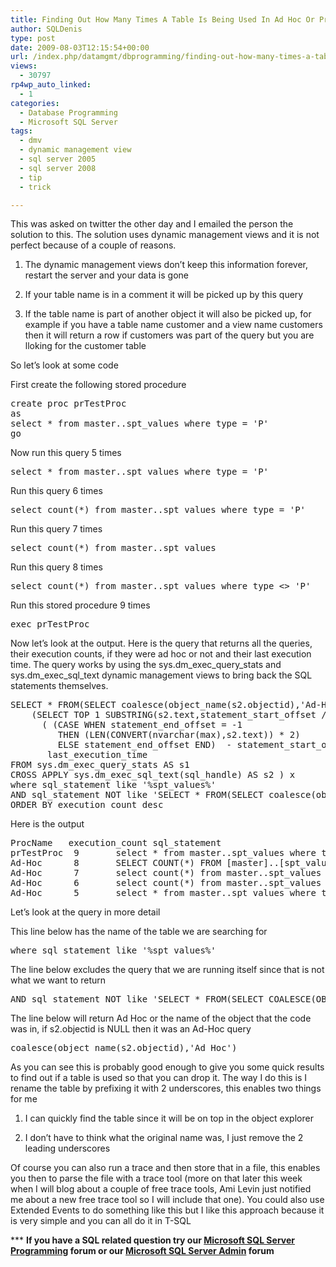 ```yaml
---
title: Finding Out How Many Times A Table Is Being Used In Ad Hoc Or Procedure Calls In SQL Server 2005 And 2008
author: SQLDenis
type: post
date: 2009-08-03T12:15:54+00:00
url: /index.php/datamgmt/dbprogramming/finding-out-how-many-times-a-table-is-be-2008/
views:
  - 30797
rp4wp_auto_linked:
  - 1
categories:
  - Database Programming
  - Microsoft SQL Server
tags:
  - dmv
  - dynamic management view
  - sql server 2005
  - sql server 2008
  - tip
  - trick

---
```

This was asked on twitter the other day and I emailed the person the solution to this. The solution uses dynamic management views and it is not perfect because of a couple of reasons.
  
1) The dynamic management views don&#8217;t keep this information forever, restart the server and your data is gone
  
2) If your table name is in a comment it will be picked up by this query
  
3) If the table name is part of another object it will also be picked up, for example if you have a table name customer and a view name customers then it will return a row if customers was part of the query but you are lloking for the customer table

So let&#8217;s look at some code
  
First create the following stored procedure

<pre>create proc prTestProc
as
select * from master..spt_values where type = 'P'
go</pre>

Now run this query 5 times

<pre>select * from master..spt_values where type = 'P'</pre>

Run this query 6 times

<pre>select count(*) from master..spt_values where type = 'P'</pre>

Run this query 7 times

<pre>select count(*) from master..spt_values</pre>

Run this query 8 times

<pre>select count(*) from master..spt_values where type &lt;&gt; 'P'</pre>

Run this stored procedure 9 times

<pre>exec prTestProc</pre>

Now let&#8217;s look at the output. Here is the query that returns all the queries, their execution counts, if they were ad hoc or not and their last execution time. The query works by using the sys.dm\_exec\_query\_stats and sys.dm\_exec\_sql\_text dynamic management views to bring back the SQL statements themselves. 

<pre>SELECT * FROM(SELECT coalesce(object_name(s2.objectid),'Ad-Hoc') as ProcName,execution_count, 
    (SELECT TOP 1 SUBSTRING(s2.text,statement_start_offset / 2+1 , 
      ( (CASE WHEN statement_end_offset = -1 
         THEN (LEN(CONVERT(nvarchar(max),s2.text)) * 2) 
         ELSE statement_end_offset END)  - statement_start_offset) / 2+1))  AS sql_statement,
       last_execution_time
FROM sys.dm_exec_query_stats AS s1 
CROSS APPLY sys.dm_exec_sql_text(sql_handle) AS s2 ) x
where sql_statement like '%spt_values%'
AND sql_statement NOT like 'SELECT * FROM(SELECT coalesce(object_name(s2.objectid)%'
ORDER BY execution_count desc</pre>

Here is the output

<pre>ProcName	execution_count	sql_statement							last_execution_time
prTestProc	9		select * from master..spt_values where type = 'P'  		2009-08-03 10:11:38.810
Ad-Hoc		8		SELECT COUNT(*) FROM [master]..[spt_values] WHERE [type]&lt;&gt;@1	2009-08-03 10:11:22.857
Ad-Hoc		7		select count(*) from master..spt_values   			2009-08-03 10:11:19.107
Ad-Hoc		6		select count(*) from master..spt_values where type = 'P'  	2009-08-03 10:11:15.760
Ad-Hoc		5		select * from master..spt_values where type = 'P'  		2009-08-03 10:11:12.280</pre>

Let&#8217;s look at the query in more detail

This line below has the name of the table we are searching for

<pre>where sql_statement like '%spt_values%'</pre>

The line below excludes the query that we are running itself since that is not what we want to return

<pre>AND sql_statement NOT like 'SELECT * FROM(SELECT COALESCE(OBJECT_NAME(s2.objectid)%'</pre>

The line below will return Ad Hoc or the name of the object that the code was in, if s2.objectid is NULL then it was an Ad-Hoc query

<pre>coalesce(object_name(s2.objectid),'Ad Hoc')</pre>

As you can see this is probably good enough to give you some quick results to find out if a table is used so that you can drop it. The way I do this is I rename the table by prefixing it with 2 underscores, this enables two things for me
  
1) I can quickly find the table since it will be on top in the object explorer
  
2) I don&#8217;t have to think what the original name was, I just remove the 2 leading underscores

Of course you can also run a trace and then store that in a file, this enables you then to parse the file with a trace tool (more on that later this week when I will blog about a couple of free trace tools, Ami Levin just notified me about a new free trace tool so I will include that one). You could also use Extended Events to do something like this but I like this approach because it is very simple and you can all do it in T-SQL



\*** **If you have a SQL related question try our [Microsoft SQL Server Programming][1] forum or our [Microsoft SQL Server Admin][2] forum**<ins></ins>

 [1]: http://forum.ltd.local/viewforum.php?f=17
 [2]: http://forum.ltd.local/viewforum.php?f=22